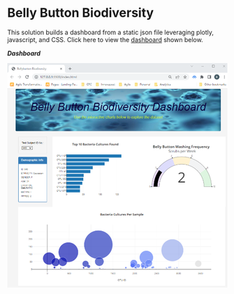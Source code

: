 # Belly Button Biodiversity

This solution builds a dashboard from a static json file leveraging plotly, javascript, and CSS.  Click here to view the [dashboard](https://barharding.github.io/Belly_Button_Biodiversity/) shown below.

**_Dashboard_**

![Belly Button Dashboard](/images/index.png)

